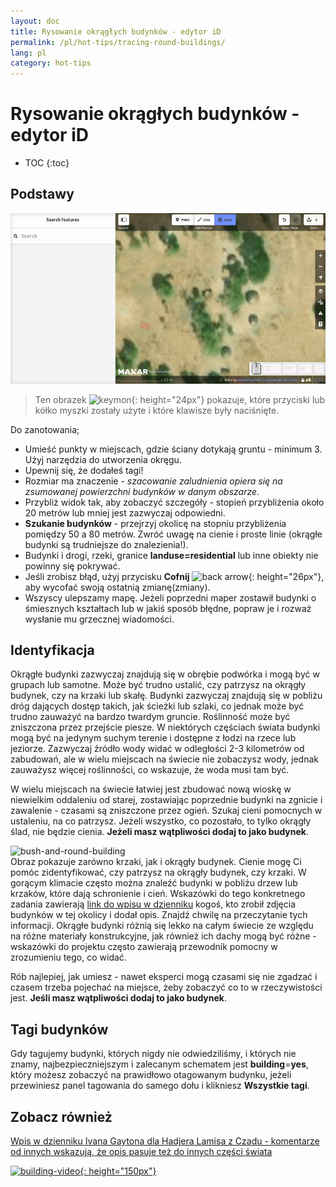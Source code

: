 ```yaml
---
layout: doc
title: Rysowanie okrągłych budynków - edytor iD
permalink: /pl/hot-tips/tracing-round-buildings/
lang: pl
category: hot-tips
---
```


Rysowanie okrągłych budynków - edytor iD
============

- TOC
{:toc}

Podstawy
----------

![Round Buildings][]  

> Ten obrazek ![keymon]{: height="24px"} pokazuje, które przyciski lub kółko myszki zostały użyte i które klawisze były naciśnięte.  

Do zanotowania;  

- Umieść punkty w miejscach, gdzie ściany dotykają gruntu - minimum 3. Użyj narzędzia do utworzenia okręgu.  
- Upewnij się, że dodałeś tagi!  
- Rozmiar ma znaczenie - *szacowanie zaludnienia opiera się na zsumowanej powierzchni budynków w danym obszarze*.  
- Przybliż widok tak, aby zobaczyć szczegóły - stopień przybliżenia około 20 metrów lub mniej jest zazwyczaj odpowiedni.  
- **Szukanie budynków** - przejrzyj okolicę na stopniu przybliżenia pomiędzy 50 a 80 metrów. Zwróć uwagę na cienie i proste linie (okrągłe budynki są trudniejsze do znalezienia!).  
- Budynki i drogi, rzeki, granice **landuse=residential** lub inne obiekty nie powinny się pokrywać.  
- Jeśli zrobisz błąd, użyj przycisku **Cofnij** ![back arrow]{: height="26px"}, aby wycofać swoją ostatnią zmianę(zmiany).  
- Wszyscy ulepszamy mapę. Jeżeli poprzedni maper zostawił budynki o śmiesznych kształtach lub w jakiś sposób błędne, popraw je i rozważ wysłanie mu grzecznej wiadomości.  

Identyfikacja
---------------

Okrągłe budynki zazwyczaj znajdują się w obrębie podwórka i mogą być w grupach lub samotne. Może być trudno ustalić, czy patrzysz na okrągły budynek, czy na krzaki lub skałę. Budynki zazwyczaj znajdują się w pobliżu dróg dających dostęp takich, jak ścieżki lub szlaki, co jednak może być trudno zauważyć na bardzo twardym gruncie. Roślinność może być zniszczona przez przejście piesze. W niektórych częściach świata budynki mogą być na jedynym suchym terenie i dostępne z łodzi na rzece lub jeziorze. Zazwyczaj źródło wody widać w odległości 2-3 kilometrów od zabudowań, ale w wielu miejscach na świecie nie zobaczysz wody, jednak zauważysz więcej roślinności, co wskazuje, że woda musi tam być.  

W wielu miejscach na świecie łatwiej jest zbudować nową wioskę w niewielkim oddaleniu od starej, zostawiając poprzednie budynki na zgnicie i zawalenie - czasami są zniszczone przez ogień. Szukaj cieni pomocnych w ustaleniu, na co patrzysz. Jeżeli wszystko, co pozostało, to tylko okrągły ślad, nie będzie cienia. **Jeżeli masz wątpliwości dodaj to jako budynek**.  

![bush-and-round-building][]  
Obraz pokazuje zarówno krzaki, jak i okrągły budynek. Cienie mogę Ci pomóc zidentyfikować, czy patrzysz na okrągły budynek, czy krzaki. W gorącym klimacie często można znaleźć budynki w pobliżu drzew lub krzaków, które dają schronienie i cień. Wskazówki do tego konkretnego zadania zawierają [link do wpisu w dzienniku](https://www.openstreetmap.org/user/IvanGayton/diary/38612) kogoś, kto zrobił zdjęcia budynków w tej okolicy i dodał opis. Znajdź chwilę na przeczytanie tych informacji. Okrągłe budynki różnią się lekko na całym świecie ze względu na różne materiały konstrukcyjne, jak również ich dachy mogą być różne - wskazówki do projektu często zawierają przewodnik pomocny w zrozumieniu tego, co widać.  

Rób najlepiej, jak umiesz - nawet eksperci mogą czasami się nie zgadzać i czasem trzeba pojechać na miejsce, żeby zobaczyć co to w rzeczywistości jest. **Jeśli masz wątpliwości dodaj to jako budynek**.  

Tagi budynków
-------------

Gdy tagujemy budynki, których nigdy nie odwiedziliśmy, i których nie znamy, najbezpieczniejszym i zalecanym schematem jest **building**=**yes**, który możesz zobaczyć na prawidłowo otagowanym budynku, jeżeli przewiniesz panel tagowania do samego dołu i klikniesz **Wszystkie tagi**.

Zobacz również  
---------

[Wpis w dzienniku Ivana Gaytona dla Hadjera Lamisa z Czadu - komentarze od innych wskazują, że opis pasuje też do innych części świata](https://www.openstreetmap.org/user/IvanGayton/diary/38612)

[![building-video]{: height="150px"}](https://www.youtube.com/watch?v=VPJz-AucqF4&index=7&list=PLb9506_-6FMHZ3nwn9heri3xjQKrSq1hN "Samouczki wideo Humanitarian OpenStreetMap Team - Dodawanie budynku do OpenStreetMap")  


[keymon]:/images/hot-tips/keymon.png
[Round Buildings]: /images/hot-tips/round_building.gif "Przykład mapowania okrągłego budynku"
[bush-and-round-building]: /images/hot-tips/bush-and-round-building.png "Okrągły budynek obok krzaków"
[back arrow]: /images/beginner/back-arrow.png "Cofnij"
[building-video]: /images/hot-tips/building-video.png "Samouczki wideo Humanitarian OpenStreetMap Team - Dodawanie budynku do OpenStreetMap"